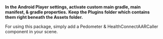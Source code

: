 **In the Android Player settings, activate custom main gradle, main manifest, & gradle properties.**
**Keep the Plugins folder which contains them right beneath the Assets folder.**

For using this package, simply add a Pedometer & HealthConnectAARCaller component in your scene.